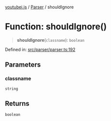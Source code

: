[youtubei.js](../../../../README.md) / [Parser](../README.md) / shouldIgnore

# Function: shouldIgnore()

> **shouldIgnore**(`classname`): `boolean`

Defined in: [src/parser/parser.ts:192](https://github.com/LuanRT/YouTube.js/blob/0733f60b57877f6b8b87dfd5cc6195b5085f5c09/src/parser/parser.ts#L192)

## Parameters

### classname

`string`

## Returns

`boolean`
